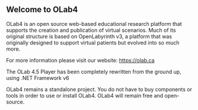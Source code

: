 ## Welcome to OLab4
OLab4 is an open source web-based educational research platform that supports the creation and publication of virtual scenarios. Much of its original structure is based on OpenLabyrinth v3, a platform that was originally designed to support virtual patients but evolved into so much more.

For more information please visit our website: https://olab.ca

The OLab 4.5 Player has been completely rewritten from the ground up, using .NET Framework v6

OLab4 remains a standalone project. You do not have to buy components or tools in order to use or install OLab4. OLab4 will remain free and open-source.
